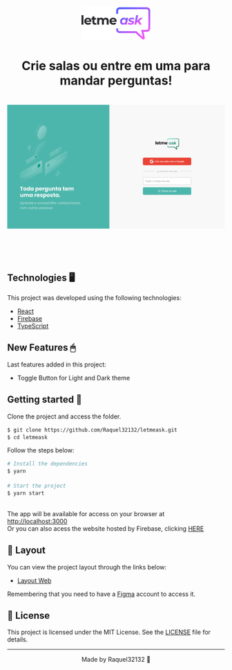 <p align="center">
  <img alt="Letmeask" src="./src/assets/images/logo.svg" width="160px">
</p>

<h1 align="center" font="100px">
  Crie salas ou entre em uma para mandar perguntas!
<h1>

<p align="center">
    <img alt="Letmeask" title="Letmeask" src="./src/assets/images/cover.svg" />
</p>

<br>

## Technologies 🖥

This project was developed using the following technologies:

- [React](https://reactjs.org)
- [Firebase](https://firebase.google.com/)
- [TypeScript](https://www.typescriptlang.org/)

## New Features 🖱

Last features added in this project:

- Toggle Button for Light and Dark theme


## Getting started 📁

Clone the project and access the folder.

```bash
$ git clone https://github.com/Raquel32132/letmeask.git
$ cd letmeask
```

Follow the steps below:
```bash
# Install the dependencies
$ yarn

# Start the project
$ yarn start
```
<br>
The app will be available for access on your browser at <a href="http://localhost:3000"> http://localhost:3000 </a>
<br>
Or you can also acess the website hosted by Firebase, clicking <a href="https://letmeask-c0795.firebaseapp.com/"> HERE </a>
<br>

## 🔖 Layout

You can view the project layout through the links below:

- [Layout Web](https://www.figma.com/file/u0BQK8rCf2KgzcukdRRCWh/Letmeask/duplicate) 

Remembering that you need to have a [Figma](http://figma.com/) account to access it.

## 📝 License

This project is licensed under the MIT License. See the [LICENSE](LICENSE.md) file for details.


---

<p align="center">Made by Raquel32132 🍰</p>
